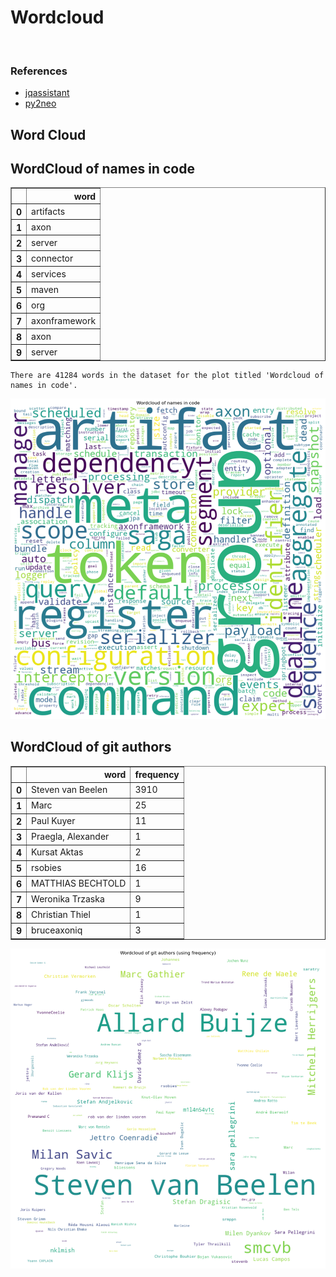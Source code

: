 # Wordcloud
<br>  

### References
- [jqassistant](https://jqassistant.org)
- [py2neo](https://py2neo.org/2021.1/)





## Word Cloud

## WordCloud of names in code




<div>
<table border="1" class="dataframe">
  <thead>
    <tr style="text-align: right;">
      <th></th>
      <th>word</th>
    </tr>
  </thead>
  <tbody>
    <tr>
      <th>0</th>
      <td>artifacts</td>
    </tr>
    <tr>
      <th>1</th>
      <td>axon</td>
    </tr>
    <tr>
      <th>2</th>
      <td>server</td>
    </tr>
    <tr>
      <th>3</th>
      <td>connector</td>
    </tr>
    <tr>
      <th>4</th>
      <td>services</td>
    </tr>
    <tr>
      <th>5</th>
      <td>maven</td>
    </tr>
    <tr>
      <th>6</th>
      <td>org</td>
    </tr>
    <tr>
      <th>7</th>
      <td>axonframework</td>
    </tr>
    <tr>
      <th>8</th>
      <td>axon</td>
    </tr>
    <tr>
      <th>9</th>
      <td>server</td>
    </tr>
  </tbody>
</table>
</div>



    There are 41284 words in the dataset for the plot titled 'Wordcloud of names in code'.



    
![png](Wordcloud_files/Wordcloud_14_1.png)
    


## WordCloud of git authors




<div>
<table border="1" class="dataframe">
  <thead>
    <tr style="text-align: right;">
      <th></th>
      <th>word</th>
      <th>frequency</th>
    </tr>
  </thead>
  <tbody>
    <tr>
      <th>0</th>
      <td>Steven van Beelen</td>
      <td>3910</td>
    </tr>
    <tr>
      <th>1</th>
      <td>Marc</td>
      <td>25</td>
    </tr>
    <tr>
      <th>2</th>
      <td>Paul Kuyer</td>
      <td>11</td>
    </tr>
    <tr>
      <th>3</th>
      <td>Praegla, Alexander</td>
      <td>1</td>
    </tr>
    <tr>
      <th>4</th>
      <td>Kursat Aktas</td>
      <td>2</td>
    </tr>
    <tr>
      <th>5</th>
      <td>rsobies</td>
      <td>16</td>
    </tr>
    <tr>
      <th>6</th>
      <td>MATTHIAS BECHTOLD</td>
      <td>1</td>
    </tr>
    <tr>
      <th>7</th>
      <td>Weronika Trzaska</td>
      <td>9</td>
    </tr>
    <tr>
      <th>8</th>
      <td>Christian Thiel</td>
      <td>1</td>
    </tr>
    <tr>
      <th>9</th>
      <td>bruceaxoniq</td>
      <td>3</td>
    </tr>
  </tbody>
</table>
</div>




    
![png](Wordcloud_files/Wordcloud_17_0.png)
    

